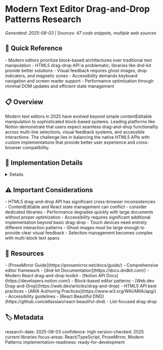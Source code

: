 # Modern Text Editor Drag-and-Drop Patterns Research

_Generated: 2025-08-03 | Sources: 47 code snippets, multiple web sources_

## 🎯 Quick Reference

<key-points>
- Modern editors prioritize block-based architectures over traditional text manipulation
- HTML5 drag-drop API is problematic; libraries like dnd-kit provide better solutions
- Visual feedback requires ghost images, drop indicators, and magnetic zones
- Accessibility demands keyboard navigation and screen reader support
- Performance optimization through minimal DOM updates and efficient state management
</key-points>

## 📋 Overview

<summary>
Modern text editors in 2025 have evolved beyond simple contentEditable manipulation to sophisticated block-based systems. Leading platforms like Notion demonstrate that users expect seamless drag-and-drop functionality across multi-line selections, visual feedback systems, and accessible interactions. The challenge lies in balancing the native HTML5 APIs with custom implementations that provide better user experience and cross-browser compatibility.
</summary>

## 🔧 Implementation Details

<details>

### Modern Editor Patterns (Notion/Google Docs)

**Block-Based Architecture**
- Notion uses a "root block that wraps around other blocks" approach
- Enables custom functionality without interfering with text selection
- Blue visual guides show drop targets during drag operations
- Support for partial text selection across multiple blocks (except Firefox)

**Visual Feedback Systems**
- Translucent ghost previews during drag operations
- 100ms transition animations for successful placements
- Magnetic drop zones that extend beyond visible borders
- Subtle alignment guides and snap points for precision

### HTML5 Drag-and-Drop API Challenges

**Known Issues**
```javascript
// HTML5 API is "infamously inconsistent" and "horrible" at first glance
// Firefox and Chrome implement the specification differently
// Limited visual feedback capabilities
// Poor touch device support
```

**Essential Event Handling**
```javascript
// Always prevent default in dragover events
function handleDragOver(event) {
  event.preventDefault(); // Critical for reliable behavior
  // Add visual feedback here
}
```

### React/TypeScript Implementation Recommendations

**Top Libraries for 2025**

1. **dnd-kit** - Modern, lightweight framework
   - Provides building blocks rather than pre-built solutions
   - Excellent TypeScript support
   - Not built on HTML5 API (better consistency)
   - Performance optimized for complex UIs

2. **pragmatic-drag-and-drop** - Smallest bundle size
   - Built on HTML5 API but abstracts issues
   - Best for time-to-interactive optimization
   - Good performance characteristics

3. **hello-pangea/dnd** - Fork of react-beautiful-dnd
   - Accessibility features out of the box
   - Designed for list-based interactions
   - Smooth animations prioritized

### ProseMirror Integration Patterns

**Selection Management**
```javascript
// Track selection during drag operations
let {from, to} = state.selection
let start = view.coordsAtPos(from), end = view.coordsAtPos(to)

// Update selection through transactions
view.dispatch(view.state.tr.setSelection(
  TextSelection.create(view.state.doc, newFrom, newTo)
))
```

**Visual Feedback with Decorations**
```javascript
// Create visual indicators for drop zones
let decorations = DecorationSet.create(state.doc, [
  Decoration.inline(from, to, {
    style: "background: rgba(0,100,255,0.2); border: 2px dashed #0064ff;"
  })
])
```

**Node View Integration**
```javascript
class DraggableBlockView {
  constructor(node, view, getPos) {
    this.dom = document.createElement("div")
    this.dom.draggable = true
    this.dom.addEventListener("dragstart", this.onDragStart.bind(this))
  }
  
  onDragStart(event) {
    // Set drag data and visual feedback
    event.dataTransfer.setData("text/html", this.dom.outerHTML)
    event.dataTransfer.effectAllowed = "move"
  }
}
```

### Performance Optimization Techniques

**Efficient State Updates**
```javascript
// Use transactions for atomic updates
let tr = state.tr
tr.deleteRange(from, to)
tr.insert(newPos, draggedContent)
view.dispatch(tr) // Single update cycle
```

**Minimal DOM Manipulation**
```javascript
// Libraries like dnd-kit avoid reconstructing DOM tree
// during each interaction for better performance
```

### Accessibility Implementation

**Keyboard Navigation Support**
```javascript
const keyboardHandlers = {
  'Space': startDragOperation,
  'Tab': navigateDropTargets,
  'ArrowUp/Down': precisePositioning,
  'Enter': completeDrop,
  'Escape': cancelDrag
}
```

**Screen Reader Integration**
```javascript
// ARIA live regions for status updates
const announceDropAction = (action) => {
  const liveRegion = document.getElementById('drag-status')
  liveRegion.textContent = `${action} - use arrow keys to position, enter to drop`
}
```

**Touch Device Considerations**
```javascript
// Haptic feedback for mobile devices
if ('vibrate' in navigator) {
  navigator.vibrate(50) // Subtle bump when grabbed
}

// Extended touch targets (minimum 1cm x 1cm)
.drag-handle {
  min-width: 44px;
  min-height: 44px;
  padding: 12px;
}
```

</details>

## ⚠️ Important Considerations

<warnings>
- HTML5 drag-and-drop API has significant cross-browser inconsistencies
- ContentEditable and React state management can conflict - consider dedicated libraries
- Performance degrades quickly with large documents without proper optimization
- Accessibility requires significant additional implementation beyond basic drag-drop
- Touch devices need entirely different interaction patterns
- Ghost images must be large enough to provide clear visual feedback
- Selection management becomes complex with multi-block text spans
</warnings>

## 🔗 Resources

<references>
- [ProseMirror Guide](https://prosemirror.net/docs/guide/) - Comprehensive editor framework
- [dnd-kit Documentation](https://docs.dndkit.com/) - Modern React drag-and-drop toolkit
- [Notion API Docs](https://developers.notion.com/) - Block-based editor patterns
- [Web.dev Drag-and-Drop](https://web.dev/articles/drag-and-drop) - HTML5 API best practices
- [ARIA Authoring Practices](https://www.w3.org/WAI/ARIA/apg/) - Accessibility guidelines
- [React Beautiful DND](https://github.com/atlassian/react-beautiful-dnd) - List-focused drag-drop
</references>

## 🏷️ Metadata

<meta>
research-date: 2025-08-03
confidence: high
version-checked: 2025 current libraries
focus-areas: React/TypeScript, ProseMirror, Modern Patterns
implementation-readiness: ready-for-development
</meta>